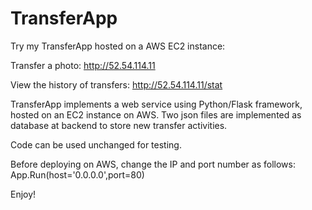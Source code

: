 # TransferApp

Try my TransferApp hosted on a AWS EC2 instance:

Transfer a photo:
http://52.54.114.11

View the history of transfers:
http://52.54.114.11/stat

TransferApp implements a web service using Python/Flask framework, hosted on an EC2 instance on AWS. Two json files are implemented as database at backend to store new transfer activities.

Code can be used unchanged for testing.

Before deploying on AWS, change the IP and port number as follows:
App.Run(host='0.0.0.0',port=80)

Enjoy!
